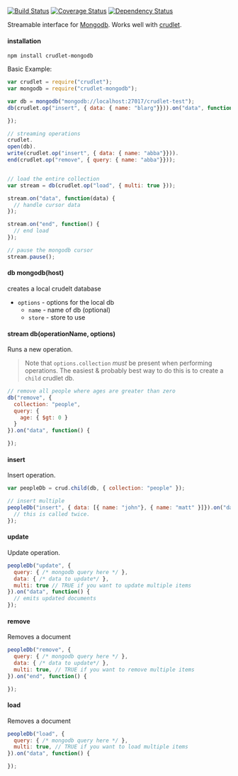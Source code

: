 [![Build Status](https://travis-ci.org/mojo-js/crudlet-mongodb.svg)](https://travis-ci.org/mojo-js/crudlet-mongodb) [![Coverage Status](https://coveralls.io/repos/mojo-js/crudlet-mongodb/badge.svg?branch=master)](https://coveralls.io/r/mojo-js/crudlet-mongodb?branch=master) [![Dependency Status](https://david-dm.org/mojo-js/crudlet-mongodb.svg)](https://david-dm.org/mojo-js/crudlet-mongodb)

Streamable interface for [Mongodb](https://www.mongodb.org/).  Works well with [crudlet](https://github.com/mojo-js/crudlet.js).

#### installation

```
npm install crudlet-mongodb
```

Basic Example:

```javascript
var crudlet = require("crudlet");
var mongodb = require("crudlet-mongodb");

var db = mongodb("mongodb://localhost:27017/crudlet-test");
db(crudlet.op("insert", { data: { name: "blarg"}})).on("data", function() {

});

// streaming operations
crudlet.
open(db).
write(crudlet.op("insert", { data: { name: "abba"}})).
end(crudlet.op("remove", { query: { name: "abba"}}));


// load the entire collection
var stream = db(crudlet.op("load", { multi: true }));

stream.on("data", function(data) {
  // handle cursor data
});

stream.on("end", function() {
  // end load
});

// pause the mongodb cursor
stream.pause();

```


#### db mongodb(host)

creates a local crudelt database

- `options` - options for the local db
  - `name` - name of db (optional)
  - `store` - store to use

#### stream db(operationName, options)

Runs a new operation.

> Note that `options.collection` *must* be present when performing operations. The easiest & probably best way to do this is to create a `child` crudlet db.

```javascript
// remove all people where ages are greater than zero
db("remove", {
  collection: "people",
  query: {
    age: { $gt: 0 }
  }
}).on("data", function() {

});
```

#### insert

Insert operation.

```javascript
var peopleDb = crud.child(db, { collection: "people" });

// insert multiple
peopleDb("insert", { data: [{ name: "john"}, { name: "matt" }]}).on("data", function() {
  // this is called twice.
});
```

#### update

Update operation.

```javascript
peopleDb("update", {
  query: { /* mongodb query here */ },
  data: { /* data to update*/ },
  multi: true // TRUE if you want to update multiple items
}).on("data", function() {
  // emits updated documents
});
```

#### remove

Removes a document

```javascript
peopleDb("remove", {
  query: { /* mongodb query here */ },
  data: { /* data to update*/ },
  multi: true, // TRUE if you want to remove multiple items
}).on("end", function() {

});
```

#### load

Removes a document

```javascript
peopleDb("load", {
  query: { /* mongodb query here */ },
  multi: true, // TRUE if you want to load multiple items
}).on("data", function() {

});
```
